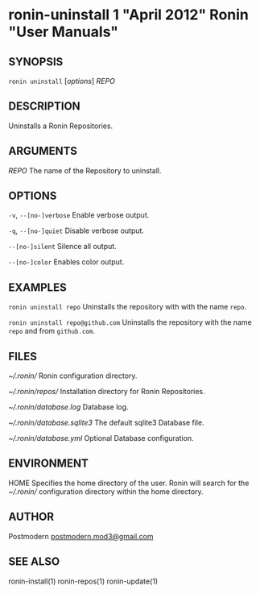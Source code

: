 # ronin-uninstall 1 "April 2012" Ronin "User Manuals"

## SYNOPSIS

`ronin uninstall` [*options*] *REPO*

## DESCRIPTION

Uninstalls a Ronin Repositories.

## ARGUMENTS

*REPO*
  The name of the Repository to uninstall.

## OPTIONS

`-v`, `--[no-]verbose`
  Enable verbose output.

`-q`, `--[no-]quiet`
  Disable verbose output.

`--[no-]silent`
  Silence all output.

`--[no-]color`
  Enables color output.

## EXAMPLES

`ronin uninstall repo`
  Uninstalls the repository with with the name `repo`.

`ronin uninstall repo@github.com`
  Uninstalls the repository with the name `repo` and from `github.com`.

## FILES

*~/.ronin/*
  Ronin configuration directory.

*~/.ronin/repos/*
  Installation directory for Ronin Repositories.

*~/.ronin/database.log*
  Database log.

*~/.ronin/database.sqlite3*
  The default sqlite3 Database file.

*~/.ronin/database.yml*
  Optional Database configuration.

## ENVIRONMENT

HOME
  Specifies the home directory of the user. Ronin will search for the
  *~/.ronin/* configuration directory within the home directory.

## AUTHOR

Postmodern <postmodern.mod3@gmail.com>

## SEE ALSO

ronin-install(1) ronin-repos(1) ronin-update(1)
